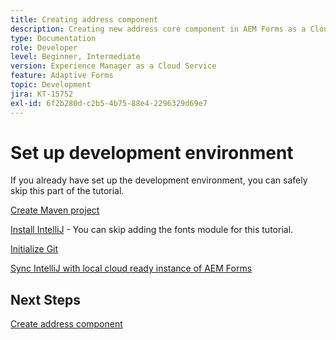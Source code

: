 ```yaml
---
title: Creating address component
description: Creating new address core component in AEM Forms as a Cloud Service
type: Documentation
role: Developer
level: Beginner, Intermediate
version: Experience Manager as a Cloud Service
feature: Adaptive Forms
topic: Development
jira: KT-15752
exl-id: 6f2b280d-c2b5-4b75-88e4-2296329d69e7
---
```

# Set up development environment

If you already have set up the development environment, you can safely skip this part of the tutorial.

[Create Maven project](https://experienceleague.adobe.com/en/docs/experience-manager-learn/cloud-service/forms/developing-for-cloud-service/getting-started)

[Install IntelliJ](https://experienceleague.adobe.com/en/docs/experience-manager-learn/cloud-service/forms/developing-for-cloud-service/intellij-set-up) - You can skip adding the fonts module for this tutorial.

[Initialize Git](https://experienceleague.adobe.com/en/docs/experience-manager-learn/cloud-service/forms/developing-for-cloud-service/setup-git)

[Sync IntelliJ with local cloud ready instance of AEM Forms](https://experienceleague.adobe.com/en/docs/experience-manager-learn/cloud-service/forms/developing-for-cloud-service/intellij-and-aem-sync)

## Next Steps

[Create address component](./creating-address-component.md)

